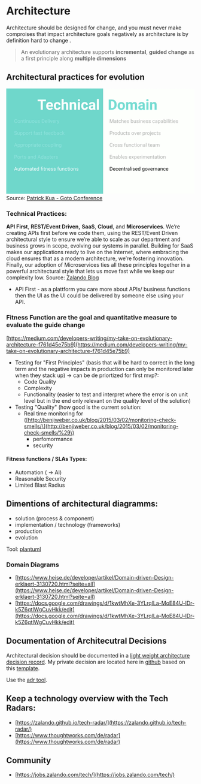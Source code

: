 # Architecture

Architecture should be designed for change, and you must never make comproises that impact architecture goals negatively as architecture is by definition hard to change .

> An evolutionary architecture supports **incremental**, **guided change** as a first principle along **multiple dimensions**

## Architectural practices for evolution

![](../.gitbook/assets/principles-of-evolutionary-architecture.png)  
Source: [Patrick Kua - Goto Conference](https://www.youtube.com/watch?v=8bEsNT7jdC4&t=112s&index=57&list=WL)

### Technical Practices:

**API First**, **REST/Event Driven,** **SaaS**, **Cloud**, and **Microservices**. We’re creating APIs first before we code them, using the REST/Event Driven architectural style to ensure we’re able to scale as our department and business grows in scope, evolving our systems in parallel. Building for SaaS makes our applications ready to live on the Internet, where embracing the cloud ensures that as a modern architecture, we’re fostering innovation. Finally, our adoption of Microservices ties all these principles together in a powerful architectural style that lets us move fast while we keep our complexity low. Source: [Zalando Blog](https://jobs.zalando.com/tech/blog/radical-agility-study-notes/?gh_src=4n3gxh1)

* API First - as a plattform you care more about APIs/ business functions then the UI as the UI could be delivered by someone else using your API.

### Fitness Function are the goal and quantitative measure to evaluate the guide change

[https://medium.com/developers-writing/my-take-on-evolutionary-architecture-f761d45e75b9](https://medium.com/developers-writing/my-take-on-evolutionary-architecture-f761d45e75b9)

* Testing for "First Principles" \(basis that will be hard to correct in the long term and the negative impacts in production can only be monitored later when they stack up\) -&gt; can be de priortized for first mvp?:
  * Code Quality
  * Complexity 
  * Functionality \(easier to test and interpret where the error is on unit level but in the end only relevant on the quality level of the solution\)
* Testing "Quality" \(how good is the current solution: 
  * Real time monitoring for  \([http://benjiweber.co.uk/blog/2015/03/02/monitoring-check-smells/\](http://benjiweber.co.uk/blog/2015/03/02/monitoring-check-smells/%29\)
    * perfomormance
    * security

#### Fitness functions / SLAs Types:

* Automation \( -&gt; AI\)
* Reasonable Security
* Limited Blast Radius

## Dimentions of architectural diagramms:

* solution \(process & component\)
* implementation / technology \(frameworks\)
* production
* evolution

Tool: [plantuml](http://plantuml.com)

### Domain Diagrams

* [https://www.heise.de/developer/artikel/Domain-driven-Design-erklaert-3130720.html?seite=all](https://www.heise.de/developer/artikel/Domain-driven-Design-erklaert-3130720.html?seite=all)
* [https://docs.google.com/drawings/d/1kwtMhXe-3YLrqlLa-MoE84U-lDr-k5Z6qtlWgCuvHkk/edit](https://docs.google.com/drawings/d/1kwtMhXe-3YLrqlLa-MoE84U-lDr-k5Z6qtlWgCuvHkk/edit)

## Documentation of Architecutral Decisions

Architectural decision should be documented in a [light weight architecture decision record](https://github.com/CloudNativeTraining/architecture_decision_record). My private decision are located here in [github](https://github.com/denseidel/developer-playbook/tree/master/adr) based on this [template](https://github.com/CloudNativeTraining/architecture_decision_record/edit/master/adr_template_madr.md).

Use the [adr tool](https://github.com/npryce/adr-tools).

## Keep a technology overview with the Tech Radars:

* [https://zalando.github.io/tech-radar/](https://zalando.github.io/tech-radar/)
* [https://www.thoughtworks.com/de/radar](https://www.thoughtworks.com/de/radar)

## Community

* [https://jobs.zalando.com/tech/](https://jobs.zalando.com/tech/)

